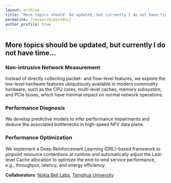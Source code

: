 ```yaml
---
layout: archive
title: "More topics should  be updated, but currently I do not have time..."
permalink: /research/postdoc/
author_profile: true
---
```



## More topics should  be updated, but currently I do not have time...

### Non-intrusive Network Measurement
Instead of directly collecting packet- and flow-level features, we explore the low-level hardware features ubiquitously available in modern commodity hardware, such as the CPU cores, multi-level caches, memory subsystem, and PCIe buses, which have minimal impact on normal network operations.

### Performance Diagnosis
We develop predictive models to infer performance impairments and deduce the associated bottlenecks in high-speed NFV data plane.

### Performance Optimization
We implement a Deep Reinforcement Learning (DRL)-based framework to pinpoint resource contentions at runtime and automatically adjust the Last-level Cache allocation to optimize the end-to-end service performance, e.g., throughput, latency, and energy efficiency.

**Collaborators**: [Nokia Bell Labs](https://www.bell-labs.com/about/locations/paris-saclay-france/), [Tsinghua University](https://www.bell-labs.com/about/locations/paris-saclay-france/)
